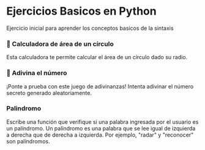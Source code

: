 <H1> Ejercicios Basicos en Python </h1>
Ejercicio inicial  para aprender los conceptos basicos de la sintaxis

<h3>🔵 Calculadora de área de un círculo</h3>
<p>Esta calculadora te permite calcular el área de un círculo dado su radio.</p>
<h3>🔢 Adivina el número</h3>
<p>¡Ponte a prueba con este juego de adivinanzas! Intenta adivinar el número secreto generado aleatoriamente.</p>

<h3> Palindromo </h3>
<p>Escribe una función que verifique si una palabra ingresada por el usuario es un palíndromo. Un palíndromo es una palabra que se lee igual de izquierda a derecha que de derecha a izquierda. Por ejemplo, "radar" y "reconocer" son palíndromos.</p>
